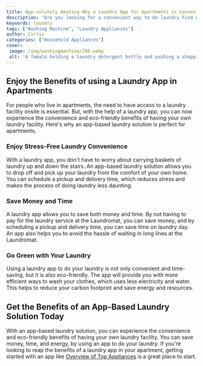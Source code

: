 ```yaml
---
title: App-solutely Amazing Why a Laundry App for Apartments is Convenient and Eco-Friendly
description: "Are you looking for a convenient way to do laundry Find out why a laundry app for apartments is the convenient and eco-friendly option that you need to make life easier Discover all the amazing benefits now"
keywords: laundry
tags: ["Washing Machine", "Laundry Appliances"]
author: Curtis
categories: ["Household Appliances"]
cover: 
 image: /img/washingmachine/298.webp
 alt: 'A female holding a laundry detergent bottle and pushing a shopping cart full of laundry items demonstrating the convenience of a laundry app for apartments'
---
```

## Enjoy the Benefits of using a Laundry App in Apartments

For people who live in apartments, the need to have access to a laundry facility onsite is essential. But, with the help of a laundry app, you can now experience the convenience and eco-friendly benefits of having your own laundry facility. Here's why an app-based laundry solution is perfect for apartments.

### Enjoy Stress-Free Laundry Convenience

With a laundry app, you don't have to worry about carrying baskets of laundry up and down the stairs. An app-based laundry solution allows you to drop off and pick up your laundry from the comfort of your own home. You can schedule a pickup and delivery time, which reduces stress and makes the process of doing laundry less daunting.

### Save Money and Time

A laundry app allows you to save both money and time. By not having to pay for the laundry service at the Laundromat, you can save money, and by scheduling a pickup and delivery time, you can save time on laundry day. An app also helps you to avoid the hassle of waiting in long lines at the Laundromat. 

### Go Green with Your Laundry

Using a laundry app to do your laundry is not only convenient and time-saving, but it is also eco-friendly. The app will provide you with more efficient ways to wash your clothes, which uses less electricity and water. This helps to reduce your carbon footprint and save energy and resources.

## Get the Benefits of an App-Based Laundry Solution Today

With an app-based laundry solution, you can experience the convenience and eco-friendly benefits of having your own laundry facility. You can save money, time, and energy, by using an app to do your laundry. If you're looking to reap the benefits of a laundry app in your apartment, getting started with an app like [Overview of Top Appliances](./pages/appliance-overview) is a great place to start.
